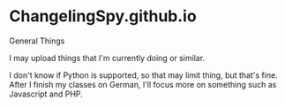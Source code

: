 # ChangelingSpy.github.io
General Things


I may upload things that I'm currently doing or similar.

I don't know if Python is supported, so that may limit thing, but that's fine.
After I finish my classes on German, I'll focus more on something such as Javascript and PHP.
